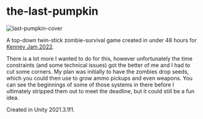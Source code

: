 # the-last-pumpkin

![last-pumpkin-cover](https://user-images.githubusercontent.com/38927424/185860337-76a444bf-09cc-4b21-9510-bfdbea9241cd.png)

A top-down twin-stick zombie-survival game created in under 48 hours for [Kenney Jam 2022](https://itch.io/jam/kenney-jam-2022).

There is a lot more I wanted to do for this, however unfortunately the time constraints (and some technical issues) got the better of me and I had to cut some corners. My plan was initially to have the zombies drop seeds, which you could then use to grow ammo pickups and even weapons. You can see the beginnings of some of those systems in there before I ultimately stripped them out to meet the deadline, but it could still be a fun idea.

Created in Unity 2021.3.1f1.
